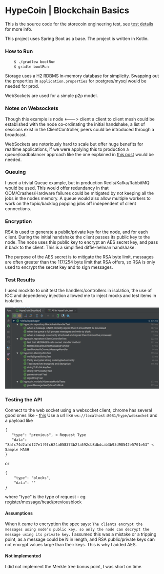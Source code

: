 # HypeCoin | Blockchain Basics

This is the source code for the storecoin engineering test, 
see [test details](https://docs.google.com/document/d/1aclamVwp94I80R4aXD5p2pTy5Haf7aua42JeqxMP7VY) for more info.

This project uses Spring Boot as a base. The project is written in Kotlin.

### How to Run
		$ ./gradlew bootRun
		$ gradle bootRun
		
Storage uses a H2 RDBMS in-memory database for simplicity. Swapping out the properties in `application.properties` for postgres/mysql would be needed for prod. 

WebSockets are used for a simple p2p model. 
### Notes on Websockets
 Though this example is node <---> client a client to client mesh could be established with the node co-ordinating the initial handshake, a list of sessions exist in the ClientController, peers could be introduced through a broadcast.

WebSockets are notoriously hard to scale but offer huge benefits for realtime applications, if we were applying this to production a queue/loadbalancer approach like the one explained in [this post](https://hackernoon.com/scaling-websockets-9a31497af051) would be needed.

### Queuing
I used a trivial Queue example, but in production Redis/Kafka/RabbitMQ would be used. This would offer redundancy in that OOM/Crashes/Hardware failures could be mitigated by not keeping all the jobs in the nodes memory. A queue would also allow multiple workers to work on the topic/backlog popping jobs off independent of client connections. 

### Encryption
RSA is used to generate a public/private key for the node, and for each client. During the initial handshake the client passes its public key to the node.
The node uses this public key to encrypt an AES secret key, and pass it back to the client. This is a simplified diffie-helman handshake.

The purpose of the AES secret is to mitigate the RSA byte limit, messages are often greater than the 117/254 byte limit that RSA offers, so RSA is only used to encrypt the secret key and to sign messages.

### Test Results
I used mockito to unit test the handlers/controllers in isolation, the use of IOC and dependency injection allowed me to inject mocks and test items in isolation.

![alt text](tests.png "Test Results")

### Testing the API
Connect to the web socket using a websocket client, chrome has several good ones like - [this](https://chrome.google.com/webstore/detail/simple-websocket-client/pfdhoblngboilpfeibdedpjgfnlcodoo?hl=en)
Use a url like `ws://localhost:8081/hype/websocket` and a payload like
```
{
   "type": "previous", < Request Type
   "data": "8afc74d2afdf27e1f9fc624a058373b2fa592cb8dbdcab3b93d98542e5701e53" < Sample HASH
}
 ```
 or
```
{
    "type": "blocks",
    "data": ""
}
  ```
where "type" is the type of request - eg register/message/head/previousblock

#### Assumptions
When it came to encryption the spec says:
`The clients encrypt the messages using node’s public key, so only the node can decrypt the message using its private key.`
I assumed this was a mistake or a tripping point, as a message could be N in length, and RSA public/private keys can not encrypt values large than their keys. 
This is why I added AES.

#### Not implemented
I did not implement the Merkle tree bonus point, I was short on time.